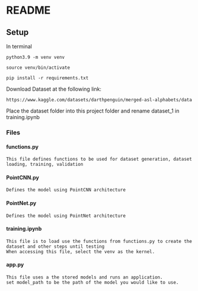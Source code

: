# README 

## Setup

In terminal
```
python3.9 -m venv venv 
```
```
source venv/bin/activate
```
```
pip install -r requirements.txt
```

Download Dataset at the following link:
```
https://www.kaggle.com/datasets/darthpenguin/merged-asl-alphabets/data
```

Place the dataset folder into this project folder and rename dataset_1 in training.ipynb 



### Files

#### functions.py
```
This file defines functions to be used for dataset generation, dataset loading, training, validation
```
#### PointCNN.py
```
Defines the model using PointCNN architecture 
```
#### PointNet.py
```
Defines the model using PointNet architecture
```
#### training.ipynb
```
This file is to load use the functions from functions.py to create the dataset and other steps until testing
When accessing this file, select the venv as the kernel.
```
#### app.py 
```
This file uses a the stored models and runs an application.
set model_path to be the path of the model you would like to use.
```